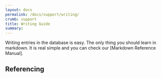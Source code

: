 ```yaml
---
layout: docs
permalink: /docs/support/writing/
crumb: support
title: Writing Guide
summary:
---
```


Writing entries in the database is easy. The only thing you should learn in markdown. It is real simple and you can check our [Markdown Reference Manual].

## Referencing
